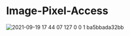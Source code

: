 # Image-Pixel-Access
![2021-09-19 17 44 07 127 0 0 1 ba5bbada32bb](https://user-images.githubusercontent.com/8512868/133933783-db1e8185-7b37-41c0-adf0-cb8a1ad3ceb6.jpg)
